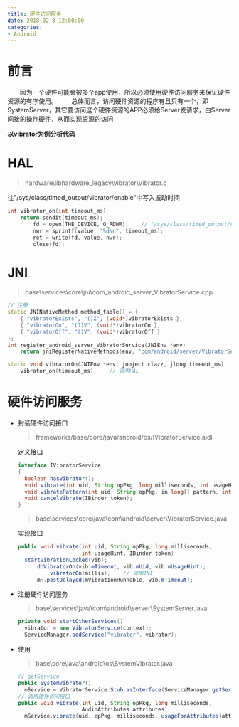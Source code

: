 ```yaml
---
title: 硬件访问服务
date: 2018-02-8 12:00:00
categories: 
- Android
---
```


# 前言

　　因为一个硬件可能会被多个app使用，所以必须使用硬件访问服务来保证硬件资源的有序使用。
　　总体而言，访问硬件资源的程序有且只有一个，即SystemServer，其它要访问这个硬件资源的APP必须给Server发请求，由Server间接的操作硬件，从而实现资源的访问

**以vibrator为例分析代码**
<!-- more -->
# HAL
>   hardware\libhardware_legacy\vibrator\Vibrator.c

往"/sys/class/timed_output/vibrator/enable"中写入振动时间
```c
int vibrator_on(int timeout_ms)
    return sendit(timeout_ms);
        fd = open(THE_DEVICE, O_RDWR);    // "/sys/class/timed_output/vibrator/enable"
        nwr = sprintf(value, "%d\n", timeout_ms);
        ret = write(fd, value, nwr);
        close(fd);
```

# JNI
>   base\services\core\jni\com_android_server_VibratorService.cpp

```c++
// 注册
static JNINativeMethod method_table[] = {
    { "vibratorExists", "()Z", (void*)vibratorExists },
    { "vibratorOn", "(J)V", (void*)vibratorOn },
    { "vibratorOff", "()V", (void*)vibratorOff }
};
int register_android_server_VibratorService(JNIEnv *env)
    return jniRegisterNativeMethods(env, "com/android/server/VibratorService", method_table, NELEM(method_table));

static void vibratorOn(JNIEnv *env, jobject clazz, jlong timeout_ms)
    vibrator_on(timeout_ms);    // 调用HAL
```

# 硬件访问服务
* 封装硬件访问接口

  >   frameworks/base/core/java/android/os/IVibratorService.aidl

  定义接口

  ```java
  interface IVibratorService
  {
  	boolean hasVibrator();
  	void vibrate(int uid, String opPkg, long milliseconds, int usageHint, IBinder token);
  	void vibratePattern(int uid, String opPkg, in long[] pattern, int repeat, int usageHint, IBinder token);
  	void cancelVibrate(IBinder token);
  }
  ```
  >base\services\core\java\com\android\server\VibratorService.java

  实现接口

  ```java
  public void vibrate(int uid, String opPkg, long milliseconds, 
                      int usageHint, IBinder token)
  	startVibrationLocked(vib);
  		doVibratorOn(vib.mTimeout, vib.mUid, vib.mUsageHint);
  			vibratorOn(millis);    // 调用JNI
  		mH.postDelayed(mVibrationRunnable, vib.mTimeout);
  ```


* 注册硬件访问服务

  >   base\services\java\com\android\server\SystemServer.java

  ```java
  private void startOtherServices()
  	vibrator = new VibratorService(context);
  	ServiceManager.addService("vibrator", vibrator);
  ```

* 使用

  >   base\core\java\android\os\SystemVibrator.java

  ```java
  // getService
  public SystemVibrator()
  	mService = VibratorService.Stub.asInterface(ServiceManager.getService("vibrator"));
  // 调用硬件访问接口
  public void vibrate(int uid, String opPkg, long milliseconds, 
                      AudioAttributes attributes)
  	mService.vibrate(uid, opPkg, milliseconds, usageForAttributes(attributes), mToken); 
  ```

